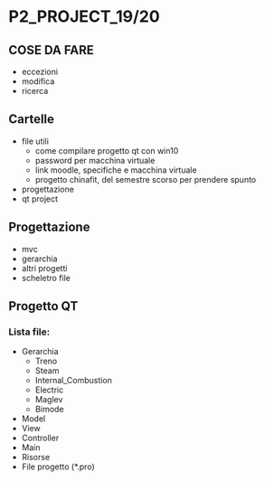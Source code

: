 # P2_PROJECT_19/20
## COSE DA FARE
* eccezioni
* modifica
* ricerca



## Cartelle
* file utili
  * come compilare progetto qt con win10
  * password per macchina virtuale
  * link moodle, specifiche e macchina virtuale
  * progetto chinafit, del semestre scorso per prendere spunto
* progettazione
* qt project
## Progettazione
* mvc
* gerarchia
* altri progetti 
* scheletro file
## Progetto QT
### Lista file:
* Gerarchia
  * Treno
  * Steam
  * Internal_Combustion
  * Electric
  * Maglev
  * Bimode
* Model
* View
* Controller
* Main
* Risorse
* File progetto (*.pro)
